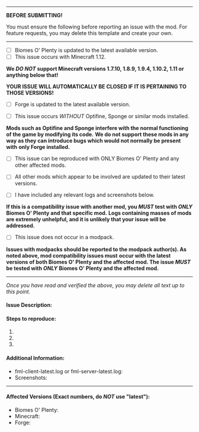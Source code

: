 ----------------------------------------



**BEFORE SUBMITTING!**

You must ensure the following before reporting an issue with the mod.
For feature requests, you may delete this template and create your own.




----------------------------------------

- [ ] Biomes O' Plenty is updated to the latest available version.
- [ ] This issue occurs with Minecraft 1.12. 

**We *DO NOT* support Minecraft versions 1.7.10, 1.8.9, 1.9.4, 1.10.2, 1.11 or anything below that!**  

**YOUR ISSUE WILL AUTOMATICALLY BE CLOSED IF IT IS PERTAINING TO THOSE VERSIONS!**

- [ ] Forge is updated to the latest available version.

- [ ] This issue occurs *WITHOUT* Optifine, Sponge or similar mods installed.

**Mods such as Optifine and Sponge interfere with the normal functioning of the game by modifying its code.**
**We do not support these mods in any way as they can introduce bugs which would not normally be present with**
**only Forge installed.**

- [ ] This issue can be reproduced with ONLY Biomes O' Plenty and any other affected mods.

- [ ] All other mods which appear to be involved are updated to their latest versions.

- [ ] I have included any relevant logs and screenshots below.

**If this is a compatibility issue with another mod, you *MUST* test with *ONLY* Biomes O' Plenty and that specific mod.**
**Logs containing masses of mods are extremely unhelpful, and it is unlikely that your issue will be addressed.**

- [ ] This issue does not occur in a modpack. 

**Issues with modpacks should be reported to the modpack author(s). As noted above, mod compatibility issues must**
**occur with the latest versions of both Biomes O' Plenty and the affected mod. The issue *MUST* be tested with *ONLY***
**Biomes O' Plenty and the affected mod.**

---

*Once you have read and verified the above, you may delete all text up to this point.*

#### Issue Description:



#### Steps to reproduce:

1. 
2. 
3. 

#### Additional Information:

- fml-client-latest.log or fml-server-latest.log:
- Screenshots:

____
#### Affected Versions (Exact numbers, do *NOT* use "latest"):

- Biomes O' Plenty: 
- Minecraft: 
- Forge: 

